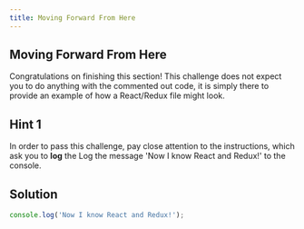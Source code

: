 ```yaml
---
title: Moving Forward From Here
---
```

## Moving Forward From Here

Congratulations on finishing this section! This challenge does not expect you to do anything with the commented out code, it is simply there to provide an example of how a React/Redux file might look.

## Hint 1

In order to pass this challenge, pay close attention to the instructions, which ask you to **log** the Log the message 'Now I know React and Redux!' to the console.

## Solution

```javascript
console.log('Now I know React and Redux!');
```